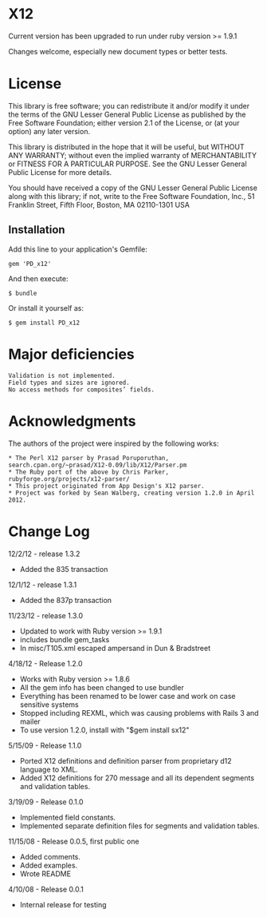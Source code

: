 # X12

Current version has been upgraded to run under ruby version >= 1.9.1

Changes welcome, especially new document types or better tests.

# License

This library is free software; you can redistribute it and/or
modify it under the terms of the GNU Lesser General Public
License as published by the Free Software Foundation; either
version 2.1 of the License, or (at your option) any later version.

This library is distributed in the hope that it will be useful,
but WITHOUT ANY WARRANTY; without even the implied warranty of
MERCHANTABILITY or FITNESS FOR A PARTICULAR PURPOSE.  See the GNU
Lesser General Public License for more details.

You should have received a copy of the GNU Lesser General Public
License along with this library; if not, write to the Free Software
Foundation, Inc., 51 Franklin Street, Fifth Floor, Boston, MA  02110-1301  USA

## Installation

Add this line to your application's Gemfile:

    gem 'PD_x12'

And then execute:

    $ bundle

Or install it yourself as:

    $ gem install PD_x12


# Major deficiencies

    Validation is not implemented.
    Field types and sizes are ignored.
    No access methods for composites’ fields.

# Acknowledgments

The authors of the project were inspired by the following works:

    * The Perl X12 parser by Prasad Poruporuthan, search.cpan.org/~prasad/X12-0.09/lib/X12/Parser.pm
    * The Ruby port of the above by Chris Parker, rubyforge.org/projects/x12-parser/
    * This project originated from App Design's X12 parser.  
	* Project was forked by Sean Walberg, creating version 1.2.0 in April 2012. 


# Change Log
12/2/12 - release 1.3.2
* Added the 835 transaction

12/1/12 - release 1.3.1
* Added the 837p transaction

11/23/12 - release 1.3.0
* Updated to work with Ruby version >= 1.9.1
* includes bundle gem_tasks
* In misc/T105.xml escaped ampersand in Dun & Bradstreet 
 
4/18/12 - Release 1.2.0
* Works with Ruby version >= 1.8.6
* All the gem info has been changed to use bundler
* Everything has been renamed to be lower case and work on case sensitive systems
* Stopped including REXML, which was causing problems with Rails 3 and mailer
* To use version 1.2.0, install with "$gem install sx12"

5/15/09 - Release 1.1.0
* Ported X12 definitions and definition parser from proprietary d12 language to XML.
* Added X12 definitions for 270 message and all its dependent segments and validation tables.

3/19/09 - Release 0.1.0
* Implemented field constants.
* Implemented separate definition files for segments and validation tables.

11/15/08 - Release 0.0.5, first public one
* Added comments.
* Added examples.
* Wrote README

4/10/08 - Release 0.0.1
* Internal release for testing
